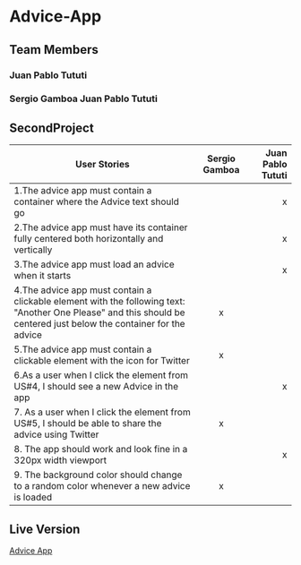 # Advice-App
## Team Members
### Juan Pablo Tututi
### Sergio Gamboa Juan Pablo Tututi

## SecondProject
| User Stories     | Sergio Gamboa | Juan Pablo Tututi |
| ---------------- | :--: | ---: |
| 1.The advice app must contain a container where the Advice text should go  |  |  x  |
| 2.The advice app must have its container fully centered both horizontally and vertically   |    |  x  |
| 3.The advice app must load an advice when it starts  |     |   x   |
| 4.The advice app must contain a clickable element with the following text: "Another One Please" and this should be centered just below the container for the advice  |  x   |      |
| 5.The advice app must contain a clickable element with the icon for Twitter  |  x   |      |
| 6.As a user when I click the element from US#4, I should see a new Advice in the app     |    |  x   |
| 7. As a user when I click the element from US#5, I should be able to share the advice using Twitter   |  x   |     |
| 8. The app should work and look fine in a 320px width viewport |     |  x |
| 9. The background color should change to a random color whenever a new advice is loaded |  x   |      |
## Live Version
[Advice App](https://juantututi-ksquare.github.io/MiniProject2-AdviceApp/)